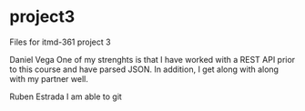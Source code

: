 # project3
Files for itmd-361 project 3

Daniel Vega
One of my strenghts is that I have worked with a REST API prior to this course and have parsed JSON.
In addition, I get along with along with my partner well.

Ruben Estrada
I am able to git
